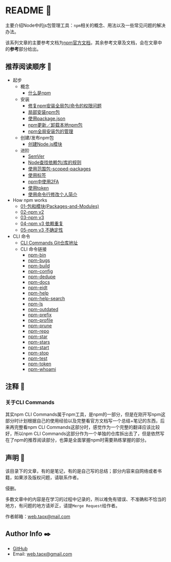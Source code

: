 # README 📖

主要介绍Node中的js包管理工具：`npm`相关的概念、用法以及一些常见问题的解决办法。

该系列文章的主要参考文档为[npm官方文档](https://docs.npmjs.com/)，其余参考文章及文档，会在文章中的**参考**部分给出。

## 推荐阅读顺序 🔗

* 起步
	* 概念
		* [什么是npm](https://ninjiahub.github.io/Tools-Tricks/npm/docs/getting-started/what-is-npm)
	* 安装 
		* [修复npm安装全局包/命令的权限问题](https://ninjiahub.github.io/Tools-Tricks/npm/docs/getting-started/npm%E6%9D%83%E9%99%90%E9%97%AE%E9%A2%98)
		* [局部安装npm包](https://ninjiahub.github.io/Tools-Tricks/npm/docs/getting-started/npm%E5%B1%80%E9%83%A8%E5%AE%89%E8%A3%85%E5%8C%85%E7%9A%84%E7%AE%A1%E7%90%86)
		* [使用package.json](https://ninjiahub.github.io/Tools-Tricks/npm/docs/getting-started/%E4%BD%BF%E7%94%A8package.json)
		* [npm更新／卸载本地npm包](https://ninjiahub.github.io/Tools-Tricks/npm/docs/getting-started/npm%E6%9B%B4%E6%96%B0%E4%B8%8E%E5%8D%B8%E8%BD%BD%E6%9C%AC%E5%9C%B0npm%E5%8C%85)
		* [npm全局安装包的管理](https://ninjiahub.github.io/Tools-Tricks/npm/docs/getting-started/npm%E5%85%A8%E5%B1%80%E5%AE%89%E8%A3%85%E5%8C%85%E7%9A%84%E7%AE%A1%E7%90%86)
	* 创建/发布npm包
		* [创建Node.js模块](https://ninjiahub.github.io/Tools-Tricks/npm/docs/getting-started/%E5%88%9B%E5%BB%BANode.js%E6%A8%A1%E5%9D%97)
	* 进阶
		* [SemVer](https://ninjiahub.github.io/Tools-Tricks/npm/docs/getting-started/SemVer)
		* [Node查找依赖包/库的规则](https://ninjiahub.github.io/Tools-Tricks/npm/docs/getting-started/Node%E6%9F%A5%E6%89%BE%E4%BE%9D%E8%B5%96%E5%8C%85-%E5%BA%93%E7%9A%84%E8%A7%84%E5%88%99)
		* [使用范围包-scoped-packages](https://ninjiahub.github.io/Tools-Tricks/npm/docs/getting-started/use-scoped-packages)
		* [使用标签](https://ninjiahub.github.io/Tools-Tricks/npm/docs/getting-started/%E4%BD%BF%E7%94%A8%E6%A0%87%E7%AD%BE)
		* [npm中使用2FA](https://ninjiahub.github.io/Tools-Tricks/npm/docs/getting-started/npm%E4%B8%AD%E4%BD%BF%E7%94%A82FA)
		* [使用token](https://ninjiahub.github.io/Tools-Tricks/npm/docs/getting-started/%E4%BD%BF%E7%94%A8token)
		* [使用命令行修改个人简介](https://ninjiahub.github.io/Tools-Tricks/npm/docs/getting-started/%E4%BD%BF%E7%94%A8%E5%91%BD%E4%BB%A4%E8%A1%8C%E4%BF%AE%E6%94%B9%E4%B8%AA%E4%BA%BA%E7%AE%80%E4%BB%8B)
* How npm works
	* [01-包和模块(Packages-and-Modules)](https://ninjiahub.github.io/Tools-Tricks/npm/docs/how-npm-works/packages)
	* [02-npm v2](https://ninjiahub.github.io/Tools-Tricks/npm/docs/how-npm-works/npm2)
	* [03-npm v3](https://ninjiahub.github.io/Tools-Tricks/npm/docs/how-npm-works/npm3)
	* [04-npm v3 依赖重复](https://ninjiahub.github.io/Tools-Tricks/npm/docs/how-npm-works/npm3-dupe)
	* [05-npm v3 不确定性](https://ninjiahub.github.io/Tools-Tricks/npm/docs/how-npm-works/npm3-nondet)
* CLI 命令
	* [CLI Commands Git仓库地址](https://github.com/NinjiaHub/NPM-CLI-Commands)
	* CLI 命令链接
		* [npm-bin](https://ninjiahub.github.io/NPM-CLI-Commands/docs/npm-bin "npm-bin")
		* [npm-bugs](https://ninjiahub.github.io/NPM-CLI-Commands/docs/npm-bugs "npm-bugs")
		* [npm-build](https://ninjiahub.github.io/NPM-CLI-Commands/docs/npm-build "npm-build")
		* [npm-config](https://ninjiahub.github.io/NPM-CLI-Commands/docs/npm-config "npm-config")
		* [npm-dedupe](https://ninjiahub.github.io/NPM-CLI-Commands/docs/npm-dedupe "npm-dedupe")
		* [npm-docs](https://ninjiahub.github.io/NPM-CLI-Commands/docs/npm-docs "npm-docs")
		* [npm-eidt](https://ninjiahub.github.io/NPM-CLI-Commands/docs/npm-edit "npm-edit")
		* [npm-help](https://ninjiahub.github.io/NPM-CLI-Commands/docs/npm-help "npm-help")
		* [npm-help-search](https://ninjiahub.github.io/NPM-CLI-Commands/docs/npm-help-search "npm-help-search")
		* [npm-ls](https://ninjiahub.github.io/NPM-CLI-Commands/docs/npm-ls "npm-ls")
		* [npm-outdated](https://ninjiahub.github.io/NPM-CLI-Commands/docs/npm-outdated "npm-outdated")
		* [npm-prefix](https://ninjiahub.github.io/NPM-CLI-Commands/docs/npm-prefix "npm-prefix")
		* [npm-profile](https://ninjiahub.github.io/NPM-CLI-Commands/docs/npm-profile "npm-profile")
		* [npm-prune](https://ninjiahub.github.io/NPM-CLI-Commands/docs/npm-prune "npm-prune")
		* [npm-repo](https://ninjiahub.github.io/NPM-CLI-Commands/docs/npm-repo "npm-repo")
		* [npm-star](https://ninjiahub.github.io/NPM-CLI-Commands/docs/npm-star "npm-star")
		* [npm-stars](https://ninjiahub.github.io/NPM-CLI-Commands/docs/npm-stars "npm-stars")
		* [npm-start](https://ninjiahub.github.io/NPM-CLI-Commands/docs/npm-start "npm-start")
		* [npm-stop](https://ninjiahub.github.io/NPM-CLI-Commands/docs/npm-stop "npm-stop")
		* [npm-test](https://ninjiahub.github.io/NPM-CLI-Commands/docs/npm-test "npm-test")
		* [npm-token](https://ninjiahub.github.io/NPM-CLI-Commands/docs/npm-token "npm-token")
		* [npm-whoami](https://ninjiahub.github.io/NPM-CLI-Commands/docs/npm-whoami "npm-whoami")

## 注释 🎫

### 关于CLI Commands

其实npm CLI Commands属于npm工具，是npm的一部分，但是在刚开写npm这部分时计划根据自己的使用经验以及完整看官方文档写一个总结+笔记的东西，后来再完整看npm CLI Commands这部分时，感觉作为一个完整的翻译应该比较好，所以npm CLI Commands这部分作为一个单独的仓库拆出去了，但是依然写在了npm的推荐阅读部分，也算是全面掌握npm时需要熟练掌握的部分。

## 声明 🌲

该目录下的文章，有的是笔记，有的是自己写的总结；部分内容来自网络或者书籍，如果涉及版权问题，请联系作者。

侵删。

多数文章中的内容是在学习的过程中记录的，所以难免有错误、不准确和不恰当的地方，有问题的地方请斧正，请提`Merge Request`给作者。

作者邮箱：<web.taox@mail.com>

## Author Info ✒️

* [GitHub](https://github.com/Tao-Quixote)
* Email: <web.taox@gmail.com>
